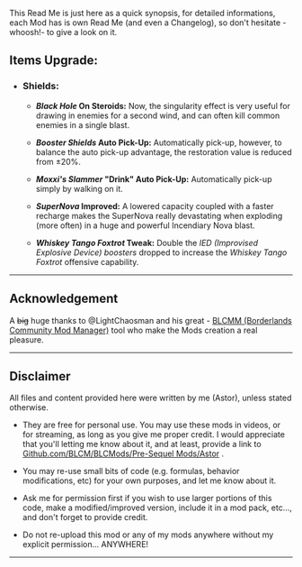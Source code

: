 This Read Me is just here as a quick synopsis, for detailed informations, each Mod has is own Read Me (and even a Changelog), so don't hesitate -whoosh!- to give a look on it.

## Items Upgrade:

- ### Shields:

  - ***Black Hole* On Steroids:** Now, the singularity effect is very useful for drawing in enemies for a second wind, and can often kill common enemies in a single blast.
  
  - ***Booster Shields* Auto Pick-Up:** Automatically pick-up, however, to balance the auto pick-up advantage, the restoration value is reduced from ±20%.
 
  - ***Moxxi's Slammer* "Drink" Auto Pick-Up:** Automatically pick-up simply by walking on it.

  - ***SuperNova* Improved:** A lowered capacity coupled with a faster recharge makes the SuperNova really devastating when exploding (more often) in a huge and powerful Incendiary Nova blast.
 
  - ***Whiskey Tango Foxtrot* Tweak:** Double the *IED (Improvised Explosive Device) boosters* dropped to increase the *Whiskey Tango Foxtrot* offensive capability.

* * * * *
 
## Acknowledgement

A ~~big~~ huge thanks to @LightChaosman and his great - [BLCMM (Borderlands Community Mod Manager)](https://github.com/BLCM/BLCMods/wiki/Borderlands-Community-Mod-Manager) tool who make the Mods creation a real pleasure. 

 * * * * *
 
## Disclaimer

All files and content provided here were written by me (Astor), unless stated otherwise.

- They are free for personal use. You may use these mods in videos, or for streaming, as long as you give me proper credit. I would appreciate that you'll letting me know about it, and at least, provide a link to [Github.com/BLCM/BLCMods/Pre-Sequel Mods/Astor](https://github.com/BLCM/BLCMods/tree/master/Pre%20Sequel%20Mods/Astor) .

- You may re-use small bits of code (e.g. formulas, behavior modifications, etc) for your own purposes, and let me know about it. 

- Ask me for permission first if you wish to use larger portions of this code, make a modified/improved version, include it in a mod pack, etc..., and don't forget to provide credit.

- Do not re-upload this mod or any of my mods anywhere without my explicit permission... ANYWHERE!

 * * * * *

